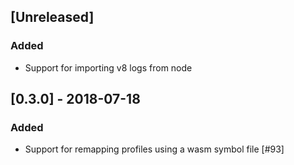 ## [Unreleased]

### Added

* Support for importing v8 logs from node

## [0.3.0] - 2018-07-18

### Added

* Support for remapping profiles using a wasm symbol file [#93]
